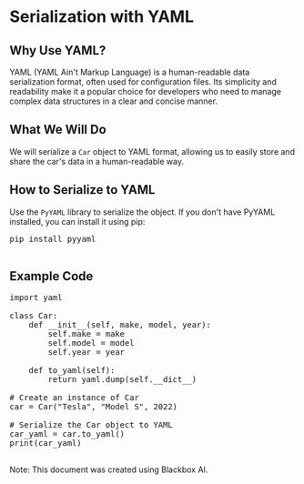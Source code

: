 # Serialization with YAML

## Why Use YAML?

YAML (YAML Ain't Markup Language) is a human-readable data serialization format, often used for configuration files. Its simplicity and readability make it a popular choice for developers who need to manage complex data structures in a clear and concise manner.

## What We Will Do

We will serialize a `Car` object to YAML format, allowing us to easily store and share the car's data in a human-readable way.

## How to Serialize to YAML

Use the `PyYAML` library to serialize the object. If you don't have PyYAML installed, you can install it using pip:

<pre>pip install pyyaml
    </pre>

## Example Code

<pre>import yaml

class Car:
    def __init__(self, make, model, year):
        self.make = make
        self.model = model
        self.year = year

    def to_yaml(self):
        return yaml.dump(self.__dict__)

# Create an instance of Car
car = Car("Tesla", "Model S", 2022)

# Serialize the Car object to YAML
car_yaml = car.to_yaml()
print(car_yaml)
    </pre>

<footer>

Note: This document was created using Blackbox AI.

</footer>